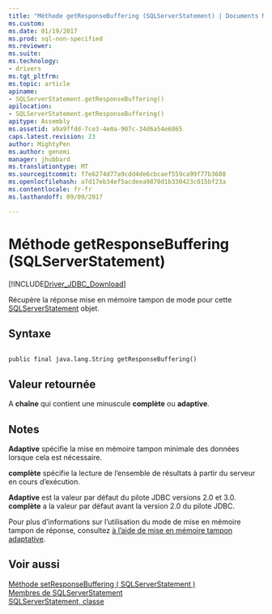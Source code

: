 ```yaml
---
title: "Méthode getResponseBuffering (SQLServerStatement) | Documents Microsoft"
ms.custom: 
ms.date: 01/19/2017
ms.prod: sql-non-specified
ms.reviewer: 
ms.suite: 
ms.technology:
- drivers
ms.tgt_pltfrm: 
ms.topic: article
apiname:
- SQLServerStatement.getResponseBuffering()
apilocation:
- SQLServerStatement.getResponseBuffering()
apitype: Assembly
ms.assetid: a9a9ffdd-7ce3-4e0a-907c-34d6a54e6865
caps.latest.revision: 23
author: MightyPen
ms.author: genemi
manager: jhubbard
ms.translationtype: MT
ms.sourcegitcommit: f7e6274d77a9cdd4de6cbcaef559ca99f77b3608
ms.openlocfilehash: a7d17eb34ef5acdeea9870d1b330423c015bf23a
ms.contentlocale: fr-fr
ms.lasthandoff: 09/09/2017

---
```

# <a name="getresponsebuffering-method-sqlserverstatement"></a>Méthode getResponseBuffering (SQLServerStatement)
[!INCLUDE[Driver_JDBC_Download](../../../includes/driver_jdbc_download.md)]

  Récupère la réponse mise en mémoire tampon de mode pour cette [SQLServerStatement](../../../connect/jdbc/reference/sqlserverstatement-class.md) objet.  
  
## <a name="syntax"></a>Syntaxe  
  
```  
  
public final java.lang.String getResponseBuffering()  
```  
  
## <a name="return-value"></a>Valeur retournée  
 A **chaîne** qui contient une minuscule **complète** ou **adaptive**.  
  
## <a name="remarks"></a>Notes  
 **Adaptive** spécifie la mise en mémoire tampon minimale des données lorsque cela est nécessaire.  
  
 **complète** spécifie la lecture de l’ensemble de résultats à partir du serveur en cours d’exécution.  
  
 **Adaptive** est la valeur par défaut du pilote JDBC versions 2.0 et 3.0. **complète** a la valeur par défaut avant la version 2.0 du pilote JDBC.  
  
 Pour plus d’informations sur l’utilisation du mode de mise en mémoire tampon de réponse, consultez [à l’aide de mise en mémoire tampon adaptative](../../../connect/jdbc/using-adaptive-buffering.md).  
  
## <a name="see-also"></a>Voir aussi  
 [Méthode setResponseBuffering &#40; SQLServerStatement &#41;](../../../connect/jdbc/reference/setresponsebuffering-method-sqlserverstatement.md)   
 [Membres de SQLServerStatement](../../../connect/jdbc/reference/sqlserverstatement-members.md)   
 [SQLServerStatement, classe](../../../connect/jdbc/reference/sqlserverstatement-class.md)  
  
  
